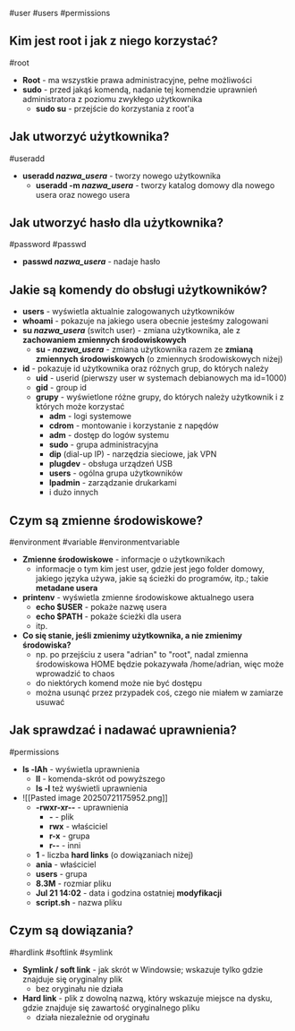 #user #users #permissions

## Kim jest root i jak z niego korzystać?
#root
- **Root** - ma wszystkie prawa administracyjne, pełne możliwości
- **sudo** - przed jakąś komendą, nadanie tej komendzie uprawnień administratora z poziomu zwykłego użytkownika
	- **sudo su** - przejście do korzystania z root'a

## Jak utworzyć użytkownika?
#useradd
- **useradd *nazwa_usera*** - tworzy nowego użytkownika
	- **useradd -m *nazwa_usera*** - tworzy katalog domowy dla nowego usera oraz nowego usera

## Jak utworzyć hasło dla użytkownika?
#password #passwd
- **passwd *nazwa_usera*** - nadaje hasło


## Jakie są komendy do obsługi użytkowników?
- **users** - wyświetla aktualnie zalogowanych użytkowników
- **whoami** - pokazuje na jakiego usera obecnie jesteśmy zalogowani
- **su *nazwa_usera*** (switch user) - zmiana użytkownika, ale z **zachowaniem zmiennych środowiskowych**
	- **su - *nazwa_usera*** - zmiana użytkownika razem ze **zmianą zmiennych środowiskowych** (o zmiennych środowiskowych niżej)
- **id** - pokazuje id użytkownika oraz różnych grup, do których należy
	- **uid** - userid (pierwszy user w systemach debianowych ma id=1000)
	- **gid** - group id
	- **grupy** - wyświetlone różne grupy, do których należy użytkownik i z których może korzystać
		- **adm** - logi systemowe
		- **cdrom** - montowanie i korzystanie z napędów
		- **adm** - dostęp do logów systemu
		- **sudo** - grupa administracyjna
		- **dip** (dial-up IP) - narzędzia sieciowe, jak VPN
		- **plugdev** - obsługa urządzeń USB
		- **users** - ogólna grupa użytkowników
		- **lpadmin** - zarządzanie drukarkami
		- i dużo innych
## Czym są zmienne środowiskowe?
#environment #variable #environmentvariable
- **Zmienne środowiskowe** - informacje o użytkownikach
	- informacje o tym kim jest user, gdzie jest jego folder domowy, jakiego języka używa, jakie są ścieżki do programów, itp.; takie **metadane usera**
- **printenv** - wyświetla zmienne środowiskowe aktualnego usera
	- **echo $USER** - pokaże nazwę usera
	- **echo $PATH** - pokaże ścieżki dla usera
	- itp.
- **Co się stanie, jeśli zmienimy użytkownika, a nie zmienimy środowiska?**
	- np. po przejściu z usera "adrian" to "root", nadal zmienna środowiskowa HOME będzie pokazywała /home/adrian, więc może wprowadzić to chaos
	- do niektórych komend może nie być dostępu
	- można usunąć przez przypadek coś, czego nie miałem w zamiarze usuwać

## Jak sprawdzać i nadawać uprawnienia?
#permissions 
- **ls -lAh** - wyświetla uprawnienia
	- **ll** - komenda-skrót od powyższego
	- **ls -l** też wyświetli uprawnienia
- ![[Pasted image 20250721175952.png]]
	- **-rwxr-xr--** - uprawnienia
		- **-** - plik
		- **rwx** - właściciel
		- **r-x** - grupa
		- **r--** - inni
	- **1** - liczba **hard links** (o dowiązaniach niżej)
	- **ania** - właściciel
	- **users** - grupa
	- **8.3M** - rozmiar pliku
	- **Jul 21 14:02** - data i godzina ostatniej **modyfikacji**
	- **script.sh** - nazwa pliku

## Czym są dowiązania?
#hardlink #softlink #symlink
- **Symlink / soft link** - jak skrót w Windowsie; wskazuje tylko gdzie znajduje się oryginalny plik
	- bez oryginału nie działa
- **Hard link** - plik z dowolną nazwą, który wskazuje miejsce na dysku, gdzie znajduje się zawartość oryginalnego pliku
	- działa niezależnie od oryginału